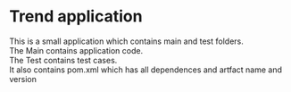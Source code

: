 # Trend application

This is a small application which contains main and test folders.  
The Main contains application code.  
The Test contains test cases.  
It also contains pom.xml which has all dependences and artfact name and version


